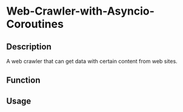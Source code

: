 # Web-Crawler-with-Asyncio-Coroutines

## Description
A web crawler that can get data with certain content from web sites.

## Function

## Usage
